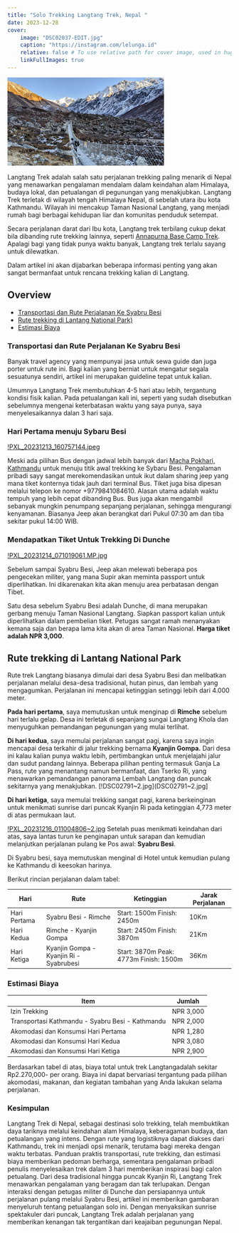 ```yaml
---
title: "Solo Trekking Langtang Trek, Nepal "
date: 2023-12-28
cover:
    image: "DSC02037-EDIT.jpg"
    caption: "https://instagram.com/lelunga.id"
    relative: false # To use relative path for cover image, used in hugo Page-bundles
    linkFullImages: true
---
```

![PXL_20231215_103652543-EDIT.jpg](PXL_20231215_103652543-EDIT.jpg)

Langtang Trek adalah salah satu perjalanan trekking paling menarik di Nepal yang menawarkan pengalaman mendalam dalam keindahan alam Himalaya, budaya lokal, dan petualangan di pegunungan yang menakjubkan. Langtang Trek terletak di wilayah tengah Himalaya Nepal, di sebelah utara ibu kota Kathmandu. Wilayah ini mencakup Taman Nasional Langtang, yang menjadi rumah bagi berbagai kehidupan liar dan komunitas penduduk setempat.

Secara perjalanan darat dari Ibu kota, Langtang trek terbilang cukup dekat bila dibanding rute trekking lainnya, seperti [Annapurna Base Camp Trek](https://lelunga.id/posts/trekking-independen-ke-annapurna-base-camp/). Apalagi bagi yang tidak punya waktu banyak, Langtang trek terlalu sayang untuk dilewatkan. 

Dalam artikel ini akan dijabarkan beberapa informasi penting yang akan sangat bermanfaat untuk rencana trekking kalian di Langtang.

## Overview

- [Transportasi dan Rute Perjalanan Ke Syabru Besi](#transportasi-dan-rute-perjlanan-ke-syabru-besi)
- [Rute trekking di Lantang National Park)](#rute-trekking-di-langtang-national-park)
- [Estimasi Biaya](#estimasi-biaya)

### Transportasi dan Rute Perjalanan Ke Syabru Besi

Banyak travel agency yang mempunyai jasa untuk sewa guide dan juga porter untuk rute ini. Bagi kalian yang berniat untuk mengatur segala sesuatunya sendiri, artikel ini merupakan guideline tepat untuk kalian.

Umumnya Langtang Trek membutuhkan 4-5 hari atau lebih, tergantung kondisi fisik kalian. Pada petualangan kali ini, seperti yang sudah disebutkan sebelumnya mengenai keterbatasan waktu yang saya punya, saya menyelesaikannya dalan 3 hari saja.

### Hari Pertama menuju Sybaru Besi

[!PXL_20231213_160757144.jpeg](PXL_20231213_160757144.jpeg)

Meski ada pilihan Bus dengan jadwal lebih banyak dari [Macha Pokhari, Kathmandu](https://maps.app.goo.gl/4H1JfwLTM3q2vQVd9) untuk menuju titik awal trekking ke Sybaru Besi. Pengalaman pribadi sayy sangat merekomendasikan untuk ikut dalam sharing jeep yang mana tiket konternya tidak jauh dari terminal Bus. Tiket juga bisa dipesan melalui telepon ke nomor +9779841084610. Alasan utama adalah waktu tempuh yang lebih cepat dibanding Bus. Bus juga akan mengambil sebanyak mungkin penumpang sepanjang perjalanan, sehingga mengurangi 
kenyamanan. Biasanya Jeep akan berangkat dari Pukul 07:30 am dan tiba sekitar pukul 14:00 WIB.

### Mendapatkan Tiket Untuk Trekking Di Dunche

[!PXL_20231214_071019061.MP.jpg](PXL_20231214_071019061.MP.jpg)

Sebelum sampai Syabru Besi, Jeep akan melewati beberapa pos pengecekan militer, yang mana Supir akan meminta passport untuk diperlihatkan. Ini dikarenakan kita akan menuju area perbatasan dengan Tibet.

Satu desa sebelum Syabru Besi adalah Dunche, di mana merupakan gerbang menuju Taman Nasional Langtang. Siapkan passport kalian untuk diperlihatkan dalam pembelian tiket. Petugas sangat ramah menanyakan kemana saja dan berapa lama kita akan di area Taman Nasional. **Harga tiket adalah NPR 3,000**.

## Rute trekking di Lantang National Park

Rute trek Langtang biasanya dimulai dari desa Syabru Besi dan melibatkan perjalanan melalui desa-desa tradisional, hutan pinus, dan lembah yang mengagumkan. Perjalanan ini mencapai ketinggian setinggi lebih dari 4.000 meter.

**Pada hari pertama**, saya memutuskan untuk menginap di **Rimche** sebelum hari terlalu gelap. Desa ini terletak di sepanjang sungai Langtang Khola dan menyuguhkan pemandangan pegunungan yang mulai terlihat. 

**Di hari kedua**, saya memulai perjalanan sangat pagi, karena saya ingin mencapai desa terkahir di jalur trekking bernama **Kyanjin Gompa.** Dari desa ini kalau kalian punya waktu lebih, pertimbangkan untuk menjelajahi jalur dan sudut pandang lainnya. Beberapa pilihan penting termasuk Ganja La Pass, rute yang menantang namun bermanfaat, dan Tserko Ri, yang menawarkan pemandangan panorama Lembah Langtang dan puncak sekitarnya yang menakjubkan.
[!DSC02791~2.jpg](DSC02791~2.jpg]

**Di hari ketiga**, saya memulai trekking sangat pagi, karena berkeinginan untuk menikmati sunrise dari puncak Kyanjin Ri pada ketinggian 4,773 meter di atas permukaan laut.

[!PXL_20231216_011004806~2.jpg](PXL_20231216_011004806~2.jpg)
Setelah puas menikmati keindahan dari atas, saya lantas turun ke penginapan untuk sarapan dan kemudian melanjutkan perjalanan pulang ke Pos awal: **Syabru Besi**. 

Di Syabru besi, saya memutuskan menginal di Hotel untuk kemudian pulang ke Kathmandu di keesokan harinya.

Berikut rincian perjalanan dalam tabel:

| Hari          | Rute                              | Ketinggian                     | Jarak Perjalanan |
| --------------| ---------------------------------| -------------------------------| -----------------|
| Hari Pertama  | Syabru Besi - Rimche              | Start: 1500m Finish: 2450m    | 10Km             |
| Hari Kedua    | Rimche - Kyanjin Gompa            | Start: 2450m Finish: 3870m    | 21Km             |
| Hari Ketiga   | Kyanjin Gompa - Kyanjin Ri - Syabrubesi | Start: 3870m Peak: 4773m Finish: 1500m | 36Km    |

### Estimasi Biaya

| Item                                                      | Jumlah      |
| --------------------------------------------------------- | ----------- |
| Izin Trekking                                              | NPR 3,000   |
| Transportasi Kathmandu - Syabru Besi - Kathmandu           | NPR 2,000   |
| Akomodasi dan Konsumsi Hari Pertama                        | NPR 1,280   |
| Akomodasi dan Konsumsi Hari Kedua                          | NPR 3,080   |
| Akomodasi dan Konsumsi Hari Ketiga                         | NPR 2,900   |



Berdasarkan tabel di atas, biaya total untuk trek Langtangadalah sekitar Rp2.270,000- per orang. Biaya ini dapat bervariasi tergantung pada pilihan akomodasi, makanan, dan kegiatan tambahan yang Anda lakukan selama perjalanan.


### Kesimpulan

Langtang Trek di Nepal, sebagai destinasi solo trekking, telah membuktikan daya tariknya melalui keindahan alam Himalaya, keberagaman budaya, dan petualangan yang intens. Dengan rute yang logistiknya dapat diakses dari Kathmandu, trek ini menjadi opsi menarik, terutama bagi mereka dengan waktu terbatas. Panduan praktis transportasi, rute trekking, dan estimasi biaya memberikan pedoman berharga, sementara pengalaman pribadi penulis menyelesaikan trek dalam 3 hari memberikan inspirasi bagi calon petualang. Dari desa tradisional hingga puncak Kyanjin Ri, Langtang Trek menawarkan pengalaman yang beragam dan tak terlupakan. Dengan interaksi dengan petugas militer di Dunche dan persiapannya untuk perjalanan pulang melalui Syabru Besi, artikel ini memberikan gambaran menyeluruh tentang petualangan solo ini. Dengan menyaksikan sunrise spektakuler dari puncak, Langtang Trek adalah perjalanan yang memberikan kenangan tak tergantikan dari keajaiban pegunungan Nepal.

